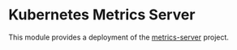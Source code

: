 # Kubernetes Metrics Server

This module provides a deployment of the [metrics-server](https://github.com/kubernetes-sigs/external-dns) project.
